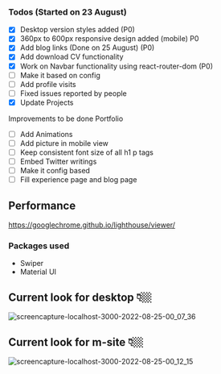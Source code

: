 ### Todos (Started on 23 August)
 - [x] Desktop version styles added (P0)
 - [x] 360px to 600px responsive design added (mobile) P0
 - [x] Add blog links (Done on 25 August) (P0)
 - [x] Add download CV functionality
 - [x] Work on Navbar functionality using react-router-dom (P0)
 - [ ] Make it based on config
 - [ ] Add profile visits
 - [ ] Fixed issues reported by people
 - [x] Update Projects
 
 Improvements to be done Portfolio
 
  - [ ] Add Animations
  - [ ] Add picture in mobile view
  - [ ] Keep consistent font size of all h1 p tags
  - [ ] Embed Twitter writings
  - [ ] Make it config based
  - [ ] Fill experience page and blog page
  
  ## Performance
  
  https://googlechrome.github.io/lighthouse/viewer/
  
  

 
 
### Packages used
- Swiper
- Material UI


## Current look for desktop 👇🏼


![screencapture-localhost-3000-2022-08-25-00_07_36](https://user-images.githubusercontent.com/34391629/186497477-4c6ac656-dca9-4efd-aa8d-e2eb7b38cc28.png)

## Current look for m-site 👇🏼


![screencapture-localhost-3000-2022-08-25-00_12_15](https://user-images.githubusercontent.com/34391629/186497859-74e8cf9c-6217-48f2-ac68-88a9c3dbacd2.png)

